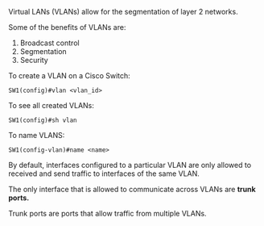 Virtual LANs (VLANs) allow for the segmentation of layer 2 networks. 

Some of the benefits of VLANs are:
1. Broadcast control
2. Segmentation
3. Security

To create a VLAN on a Cisco Switch:
```
SW1(config)#vlan <vlan_id>
```

To see all created VLANs:
```
SW1(config)#sh vlan
```

To name VLANS:
```
SW1(config-vlan)#name <name>
```

By default, interfaces configured to a particular VLAN are only allowed to received and send traffic to interfaces of the same VLAN. 

The only interface that is allowed to communicate across VLANs are **trunk ports.**

Trunk ports are ports that allow traffic from multiple VLANs. 

